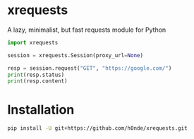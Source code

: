 # xrequests
A lazy, minimalist, but fast requests module for Python

```python
import xrequests

session = xrequests.Session(proxy_url=None)

resp = session.request("GET", "https://google.com/")
print(resp.status)
print(resp.content)
```

# Installation
```bash
pip install -U git+https://github.com/h0nde/xrequests.git
```
